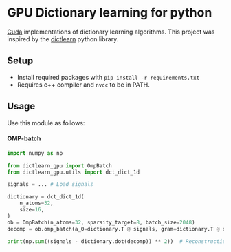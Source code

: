 # GPU Dictionary learning for python

[Cuda](https://en.wikipedia.org/wiki/CUDA) implementations of dictionary learning algorithms. This project was inspired by the [dictlearn](https://github.com/permfl/dictlearn) python library.

## Setup
- Install required packages with `pip install -r requirements.txt`
- Requires c++ compiler and `nvcc` to be in PATH.


## Usage
Use this module as follows:

#### OMP-batch
```py
import numpy as np

from dictlearn_gpu import OmpBatch
from dictlearn_gpu.utils import dct_dict_1d

signals = ... # Load signals

dictionary = dct_dict_1d(
    n_atoms=32,
    size=16,
)
ob = OmpBatch(n_atoms=32, sparsity_target=8, batch_size=2048)
decomp = ob.omp_batch(a_0=dictionary.T @ signals, gram=dictionary.T @ dictionary)

print(np.sum((signals - dictionary.dot(decomp)) ** 2))  # Reconstruction error
```